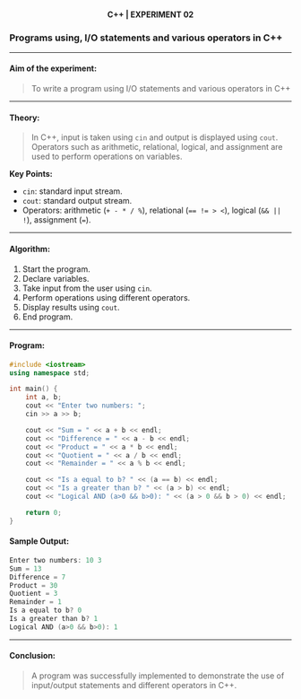 <h4 align=center><b>C++ | EXPERIMENT 02</b></h4>

### Programs using, I/O statements and various operators in C++

---

#### **Aim of the experiment:**
> To write a program using I/O statements and various operators in C++

---

#### **Theory:**
> In C++, input is taken using `cin` and output is displayed using `cout`. Operators such as arithmetic, relational, logical, and assignment are used to perform operations on variables.

**Key Points:**
- `cin`: standard input stream.  
- `cout`:  standard output stream.  
- Operators: arithmetic (`+ - * / %`), relational (`== != > <`), logical (`&& || !`), assignment (`=`).  

---

#### **Algorithm:**
1. Start the program.  
2. Declare variables.  
3. Take input from the user using `cin`.  
4. Perform operations using different operators.  
5. Display results using `cout`.  
6. End program.

---

#### **Program:**
```cpp
#include <iostream>
using namespace std;

int main() {
    int a, b;
    cout << "Enter two numbers: ";
    cin >> a >> b;

    cout << "Sum = " << a + b << endl;
    cout << "Difference = " << a - b << endl;
    cout << "Product = " << a * b << endl;
    cout << "Quotient = " << a / b << endl;
    cout << "Remainder = " << a % b << endl;

    cout << "Is a equal to b? " << (a == b) << endl;
    cout << "Is a greater than b? " << (a > b) << endl;
    cout << "Logical AND (a>0 && b>0): " << (a > 0 && b > 0) << endl;

    return 0;
}
```

#### **Sample Output:**
```cpp
Enter two numbers: 10 3
Sum = 13
Difference = 7
Product = 30
Quotient = 3
Remainder = 1
Is a equal to b? 0
Is a greater than b? 1
Logical AND (a>0 && b>0): 1
```

---

#### **Conclusion:**
> A program was successfully implemented to demonstrate the use of input/output statements and different operators in C++.